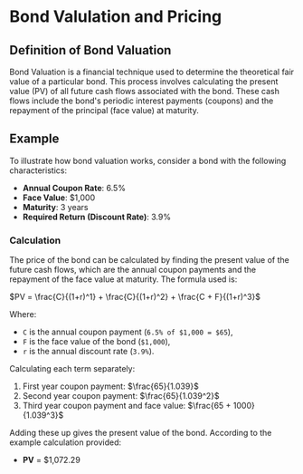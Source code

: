 
# Bond Valulation and Pricing

## Definition of Bond Valuation

Bond Valuation is a financial technique used to determine the theoretical fair value of a particular bond. This process involves calculating the present value (PV) of all future cash flows associated with the bond. These cash flows include the bond's periodic interest payments (coupons) and the repayment of the principal (face value) at maturity.

## Example

To illustrate how bond valuation works, consider a bond with the following characteristics:

- **Annual Coupon Rate**: 6.5%
- **Face Value**: $1,000
- **Maturity**: 3 years
- **Required Return (Discount Rate)**: 3.9%

### Calculation

The price of the bond can be calculated by finding the present value of the future cash flows, which are the annual coupon payments and the repayment of the face value at maturity. The formula used is:


$PV = \frac{C}{(1+r)^1} + \frac{C}{(1+r)^2} + \frac{C + F}{(1+r)^3}$


Where:
- `C` is the annual coupon payment (`6.5% of $1,000 = $65`),
- `F` is the face value of the bond (`$1,000`),
- `r` is the annual discount rate (`3.9%`).

Calculating each term separately:

1. First year coupon payment: $\frac{65}{1.039}$
2. Second year coupon payment: $\frac{65}{1.039^2}$
3. Third year coupon payment and face value: $\frac{65 + 1000}{1.039^3}$

Adding these up gives the present value of the bond. According to the example calculation provided:

- **PV** = $1,072.29

